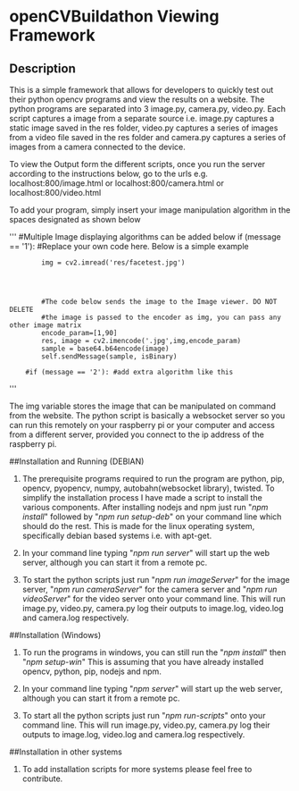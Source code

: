 # openCVBuildathon Viewing Framework

## Description

This is a simple framework that allows for developers to quickly test out their python
opencv programs and view the results on a website. The python programs are separated into 3
image.py, camera.py, video.py. Each script captures a image from a separate source i.e. 
image.py captures a static image saved in the res folder, video.py captures a series of images
from a video file saved in the res folder and camera.py captures a series of images from a 
camera connected to the device. 

To view the Output form the different scripts, once you run the server according to the 
instructions below, go to the urls e.g. localhost:800/image.html or localhost:800/camera.html
or localhost:800/video.html

To add your program, simply insert your image manipulation algorithm in the spaces designated 
as shown below

'''
#Multiple Image displaying algorithms can be added below
if (message == '1'):
			#Replace your own code here. Below is a simple example
			
			
			img = cv2.imread('res/facetest.jpg')
			
			
			
			
			#The code below sends the image to the Image viewer. DO NOT DELETE
			#the image is passed to the encoder as img, you can pass any other image matrix
			encode_param=[1,90]
			res, image = cv2.imencode('.jpg',img,encode_param)
			sample = base64.b64encode(image)
			self.sendMessage(sample, isBinary)
			
		#if (message == '2'): #add extra algorithm like this
'''

The img variable stores the image that can be manipulated on command from the website.
The python script is basically a websocket server so you can run this remotely on your raspberry pi
or your computer and access from a different server, provided you connect to the ip address of the 
raspberry pi.


 

##Installation and Running (DEBIAN)

1. The prerequisite programs required to run the program are python, pip, opencv, pyopencv, numpy, autobahn(websocket library),
twisted. To simplify the installation process I have made a script to install the various components. After installing
nodejs and npm just run "<i>npm install</i>" followed by "<i>npm run setup-deb</i>" on your command line which should do the rest. This is 
made for the linux operating system, specifically debian based systems
i.e. with apt-get.

2. In your command line typing "<i>npm run server</i>" will start up the web server, although you can start it from a remote pc. 

3. To start the python scripts just run "<i>npm run imageServer</i>" for the image server, "<i>npm run cameraServer</i>" for the camera server and "<i>npm run videoServer</i>" for the video server onto your command line. This will run image.py, video.py, camera.py log
their outputs to image.log, video.log and camera.log respectively. 

##Installation (Windows)

1. To run the programs in windows, you can still run the "<i>npm install</i>" then "<i>npm setup-win</i>" This is assuming that you have already installed
opencv, python, pip, nodejs and npm.

2. In your command line typing "<i>npm server</i>" will start up the web server, although you can start it from a remote pc. 

3. To start all the python scripts just run "<i>npm run-scripts</i>" onto your command line. This will run image.py, video.py, camera.py log
their outputs to image.log, video.log and camera.log respectively. 

##Installation in other systems

1. To add installation scripts for more systems please feel free to contribute.

